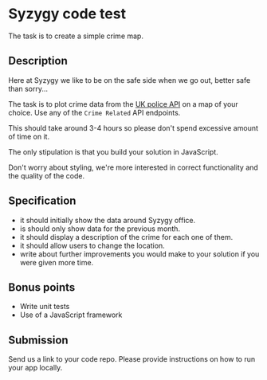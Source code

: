 # Syzygy code test
The task is to create a simple crime map.
## Description
Here at Syzygy we like to be on the safe side when we go out, better safe than sorry...

The task is to plot crime data from the [UK police API](https://data.police.uk/) on a map of your choice. Use any of the `Crime Related` API endpoints.

This should take around 3-4 hours so please don't spend excessive amount of time on it.

The only stipulation is that you build your solution in JavaScript.

Don't worry about styling, we're more interested in correct functionality and the quality of the code.

## Specification
* it should initially show the data around Syzygy office.
* is should only show data for the previous month.
* it should display a description of the crime for each one of them.
* it should allow users to change the location.
* write about further improvements you would make to your solution if you were given more time.

## Bonus points
- Write unit tests
- Use of a JavaScript framework

## Submission
Send us a link to your code repo. Please provide instructions on how to run your app locally.
